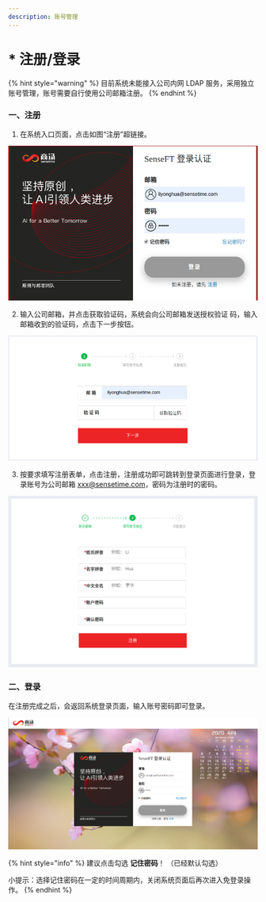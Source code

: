 ```yaml
---
description: 账号管理
---
```


# \* 注册/登录

{% hint style="warning" %}
目前系统未能接入公司内网 LDAP 服务，采用独立账号管理，账号需要自行使用公司邮箱注册。
{% endhint %}

### 一、注册

1. 在系统入口页面，点击如图“注册”超链接。

![](.gitbook/assets/screenshot-from-2020-04-13-20-32-20.png)



   2. 输入公司邮箱，并点击获取验证码，系统会向公司邮箱发送授权验证 码，输入邮箱收到的验证码，点击下一步按钮。

![](.gitbook/assets/screenshot-from-2020-04-13-20-38-04.png)

 3. 按要求填写注册表单，点击注册，注册成功即可跳转到登录页面进行登录，登录账号为公司邮箱 xxx@sensetime.com，密码为注册时的密码。

![](.gitbook/assets/screenshot-from-2020-04-13-20-37-34.png)

### 二、登录

在注册完成之后，会返回系统登录页面，输入账号密码即可登录。

![](.gitbook/assets/screenshot-from-2020-04-13-21-03-48.png)

{% hint style="info" %}
建议点击勾选 **记住密码**！ （已经默认勾选）

小提示：选择记住密码在一定的时间周期内，关闭系统页面后再次进入免登录操作。
{% endhint %}

